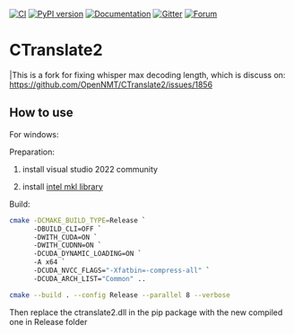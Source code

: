 [![CI](https://github.com/OpenNMT/CTranslate2/workflows/CI/badge.svg)](https://github.com/OpenNMT/CTranslate2/actions?query=workflow%3ACI) [![PyPI version](https://badge.fury.io/py/ctranslate2.svg)](https://badge.fury.io/py/ctranslate2) [![Documentation](https://img.shields.io/badge/docs-latest-blue.svg)](https://opennmt.net/CTranslate2/) [![Gitter](https://badges.gitter.im/OpenNMT/CTranslate2.svg)](https://gitter.im/OpenNMT/CTranslate2?utm_source=badge&utm_medium=badge&utm_campaign=pr-badge) [![Forum](https://img.shields.io/discourse/status?server=https%3A%2F%2Fforum.opennmt.net%2F)](https://forum.opennmt.net/)

# CTranslate2

|This is a fork for fixing whisper max decoding length, which is discuss on: 
https://github.com/OpenNMT/CTranslate2/issues/1856

## How to use

For windows:

Preparation:

1. install visual studio 2022 community

2. install [intel mkl library](https://www.intel.com/content/www/us/en/developer/tools/oneapi/onemkl-download.html)

Build:

```bash
cmake -DCMAKE_BUILD_TYPE=Release `
      -DBUILD_CLI=OFF `
      -DWITH_CUDA=ON `
      -DWITH_CUDNN=ON `
      -DCUDA_DYNAMIC_LOADING=ON `
      -A x64 `
      -DCUDA_NVCC_FLAGS="-Xfatbin=-compress-all" `
      -DCUDA_ARCH_LIST="Common" ..

cmake --build . --config Release --parallel 8 --verbose
```
Then replace the ctranslate2.dll in the pip package with the new compiled one in Release folder